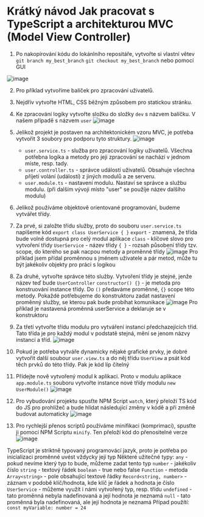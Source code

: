 # Krátký návod Jak pracovat s TypeScript a architekturou MVC (Model View Controller)

1. Po nakopírování kódu do lokánlního repositáře, vytvořte si vlastní větev 
```git branch my_best_branch```
```git checkout my_best_branch```
nebo pomocí GUI

![image](https://github.com/baiukov/roleplay/assets/57836519/ebaa635a-f85a-4764-bd1e-de1a1ac3109a)

2. Pro příklad vytvoříme balíček pro zpracování uživatelů.
3. Nejdřív vytvořte HTML, CSS běžným způsobem pro statickou stránku.
4. Ke zpracování logiky vytvořte složku do složky ```dev``` s názvem balíčku. V našem případě s názvem ```user```
![image](https://github.com/baiukov/roleplay/assets/57836519/5af5b84f-ad2c-4294-a67c-ed15c0b757dc)
6. Jelikož projekt je postaven na architektonickém vzoru MVC, je potřeba vytvořit 3 soubory pro podporu tyto struktury.
![image](https://github.com/baiukov/roleplay/assets/57836519/87ea4cf7-cd5f-4eea-9b12-b7814d187fe2)
   - ```user.service.ts``` - služba pro zpracování logiky uživatelů. Všechna potřebna logika a metody pro jeji zpracování se nachází v jednom míste, resp. tady.
   - ```user.controller.ts``` - správce událostí uživatelů. Obsahuje všechna příjetí volání (událostí) z jiných modulů a ze serveru.
   - ```user.module.ts``` - nastavení modulu. Nastaví se správce a službu modulu.
   (při dalším vývoji místo "user" se použíje název dalšího modulu)
7. Jelikož používáme objektově orientované programování, budeme vytvářet třídy.
8. Za prvé, si založte třídu služby, proto do souboru ```user.service.ts``` napíšeme kód
   ```export class UserService { }```
   ```export``` - znamená, že třída bude volně dostupná pro celý modul aplikace
   ```class``` - klíčové slovo pro vytvoření třídy
   ```UserService``` - název třídy
   ```{ }``` - rozsah působení třídy tzv. scope, do kterého se pak nacpou metody a proměnné třídy
   ![image](https://github.com/baiukov/roleplay/assets/57836519/9c489128-a390-46bc-8f11-7e7a0ed7378b)
  Pro příklad jsem přídal proměnnou s jménem uživatele a pár metod, může tu být jakékoliv objekty pro práci s logikou
9. Za druhé, vytvořte správce této služby. Vytvoření třídy je stejné, jenže název teď bude ```UserController```
    ```constructor() {}``` - je metoda pro konstruování instance třídy. Do ```()``` předaváme proměnné, ```{}``` scope této metody.
   Pokaždé potřebujeme do konstruktoru zadat nastavení proměnný služby, se kterou pak bude probíhat komunikace
    ![image](https://github.com/baiukov/roleplay/assets/57836519/a60cb1cd-f5af-4cda-b8af-332327605ace)
   Pro příklad je nastavená proměnná userService a deklaruje se v konstruktoru
10. Za třetí vytvořte třídu modulu pro vytváření instancí předchazejících tříd. Tato třída je pro každý modul v podstatě stejná, mění se jenom názvy instancí a tříd.
  ![image](https://github.com/baiukov/roleplay/assets/57836519/ba8330cd-f04d-4d73-bee6-0073cbee2bfb)
11. Pokud je potřeba vytváře dynamicky nějaké grafické prvky, je dobré vytvořit další soubour ```user.view.ts``` a do něj třídu ```UserView``` a psát kód těch prvků do této třídy. Pak je kód líp čítelný
12. Přídejte nově vytvořený modul k aplikaci. Proto v modulu aplikace ```app.module.ts``` souboru vytvořte instance nové třídy modulu
  ```new UserModule()```
    ![image](https://github.com/baiukov/roleplay/assets/57836519/be98cd06-26e8-49c8-8591-c8828f05cab2)

13. Pro vybudování projektu spusťte NPM Script ```watch```, který přeloží TS kód do JS pro prohlížeč a bude hlídat následující změny v kódě a při změně budovat automaticky
![image](https://github.com/baiukov/roleplay/assets/57836519/4de1e87e-b039-42cf-bebf-be2003036ce3)

15. Pro rychlejší přenos scriptů používáme minifikaci (komprimaci), spusťte ji pomocí NPM Scriptu ```minify```. Ten přeloží kód do přenositelné verze
   ![image](https://github.com/baiukov/roleplay/assets/57836519/ca07cbe2-b742-4f59-8097-9b622151b090)

 TypeScript je striktně typovaný programovácí jazyk, proto je potřeba po inicializaci proměnné uvést vždycky její typ
 Některé užitečné typy:
 ```any``` - pokud nevíme který typ to bude, můžeme zadat tento typ
 ```number``` - jakékoliv číslo
 ```string``` - textový řádek
 ```boolean``` - true nebo false
 ```Function``` - metoda
 ```Array<string>``` - pole obsahující textové řádky
 ```Record<string, number>``` - záznam v podobě klíč/hodnota, kde klíč je řádek a hodnota je číslo
 ```UserService``` - můžeme využít i námi vytvořený typ, resp. třídu
 ```undefined``` - tato proměnná nebyla nadefinovaná a její hodnota je neznamá
 ```null``` - tato proměnná byla nadefinovaná, ale její hodnota je neznamá
 Případ použítí: ```const myVariable: number = 24```
 
 
